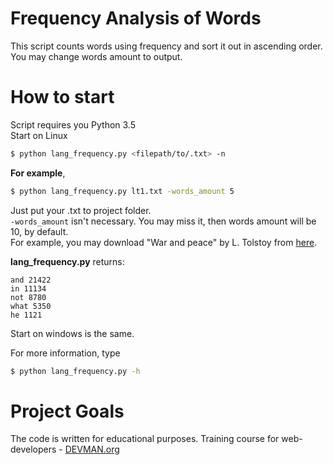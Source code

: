 # Frequency Analysis of Words

This script counts words using frequency and sort it out in ascending order. You may change words amount to output.

# How to start

Script requires you Python 3.5  
Start on Linux

```bash
$ python lang_frequency.py <filepath/to/.txt> -n
```
**For example**, 
```bash
$ python lang_frequency.py lt1.txt -words_amount 5
```
Just put your .txt to project folder.   
`-words_amount` isn't necessary. You may miss it, then words amount will be 10, by default.  
For example, you may download "War and peace" by L. Tolstoy from [here](http://www.knigitxt.com/download/8762.html).  

**lang_frequency.py** returns:
```
and 21422 
in 11134
not 8780 
what 5350 
he 1121 
```

Start on windows is the same.

For more information, type
```bash
$ python lang_frequency.py -h
```

# Project Goals

The code is written for educational purposes. Training course for web-developers - [DEVMAN.org](https://devman.org)
